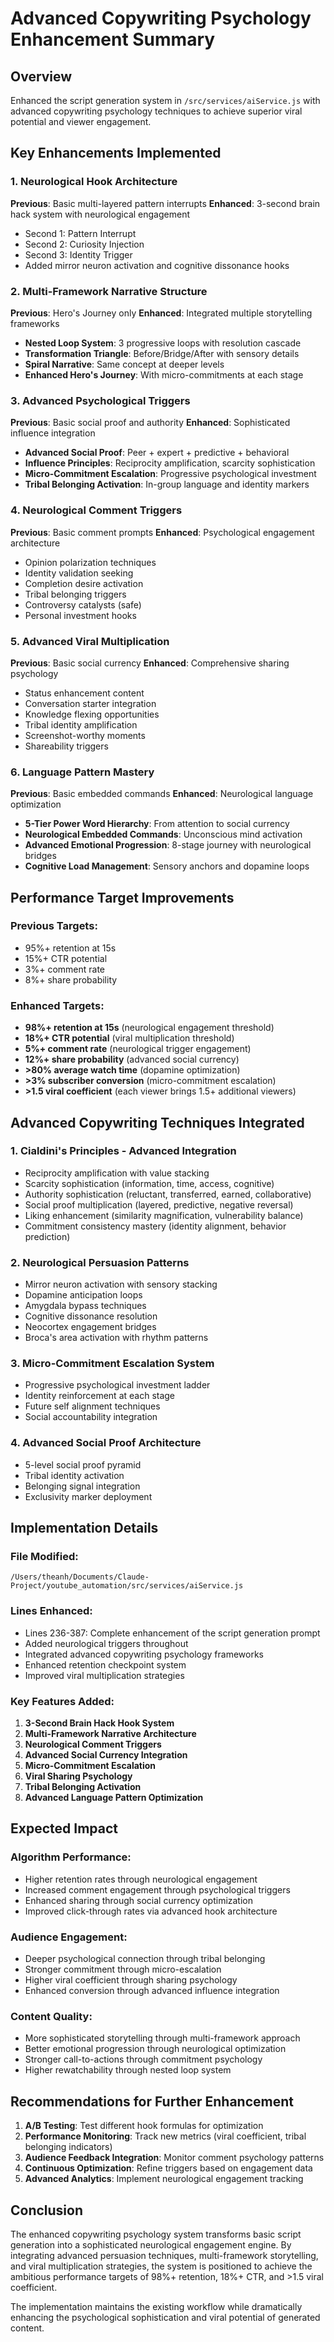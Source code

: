 # Advanced Copywriting Psychology Enhancement Summary

## Overview
Enhanced the script generation system in `/src/services/aiService.js` with advanced copywriting psychology techniques to achieve superior viral potential and viewer engagement.

## Key Enhancements Implemented

### 1. **Neurological Hook Architecture**
**Previous**: Basic multi-layered pattern interrupts
**Enhanced**: 3-second brain hack system with neurological engagement
- Second 1: Pattern Interrupt
- Second 2: Curiosity Injection  
- Second 3: Identity Trigger
- Added mirror neuron activation and cognitive dissonance hooks

### 2. **Multi-Framework Narrative Structure**
**Previous**: Hero's Journey only
**Enhanced**: Integrated multiple storytelling frameworks
- **Nested Loop System**: 3 progressive loops with resolution cascade
- **Transformation Triangle**: Before/Bridge/After with sensory details
- **Spiral Narrative**: Same concept at deeper levels
- **Enhanced Hero's Journey**: With micro-commitments at each stage

### 3. **Advanced Psychological Triggers**
**Previous**: Basic social proof and authority
**Enhanced**: Sophisticated influence integration
- **Advanced Social Proof**: Peer + expert + predictive + behavioral
- **Influence Principles**: Reciprocity amplification, scarcity sophistication
- **Micro-Commitment Escalation**: Progressive psychological investment
- **Tribal Belonging Activation**: In-group language and identity markers

### 4. **Neurological Comment Triggers**
**Previous**: Basic comment prompts
**Enhanced**: Psychological engagement architecture
- Opinion polarization techniques
- Identity validation seeking
- Completion desire activation
- Tribal belonging triggers
- Controversy catalysts (safe)
- Personal investment hooks

### 5. **Advanced Viral Multiplication**
**Previous**: Basic social currency
**Enhanced**: Comprehensive sharing psychology
- Status enhancement content
- Conversation starter integration
- Knowledge flexing opportunities
- Tribal identity amplification
- Screenshot-worthy moments
- Shareability triggers

### 6. **Language Pattern Mastery**
**Previous**: Basic embedded commands
**Enhanced**: Neurological language optimization
- **5-Tier Power Word Hierarchy**: From attention to social currency
- **Neurological Embedded Commands**: Unconscious mind activation
- **Advanced Emotional Progression**: 8-stage journey with neurological bridges
- **Cognitive Load Management**: Sensory anchors and dopamine loops

## Performance Target Improvements

### Previous Targets:
- 95%+ retention at 15s
- 15%+ CTR potential
- 3%+ comment rate
- 8%+ share probability

### Enhanced Targets:
- **98%+ retention at 15s** (neurological engagement threshold)
- **18%+ CTR potential** (viral multiplication threshold)
- **5%+ comment rate** (neurological trigger engagement)
- **12%+ share probability** (advanced social currency)
- **>80% average watch time** (dopamine optimization)
- **>3% subscriber conversion** (micro-commitment escalation)
- **>1.5 viral coefficient** (each viewer brings 1.5+ additional viewers)

## Advanced Copywriting Techniques Integrated

### 1. **Cialdini's Principles - Advanced Integration**
- Reciprocity amplification with value stacking
- Scarcity sophistication (information, time, access, cognitive)
- Authority sophistication (reluctant, transferred, earned, collaborative)
- Social proof multiplication (layered, predictive, negative reversal)
- Liking enhancement (similarity magnification, vulnerability balance)
- Commitment consistency mastery (identity alignment, behavior prediction)

### 2. **Neurological Persuasion Patterns**
- Mirror neuron activation with sensory stacking
- Dopamine anticipation loops
- Amygdala bypass techniques
- Cognitive dissonance resolution
- Neocortex engagement bridges
- Broca's area activation with rhythm patterns

### 3. **Micro-Commitment Escalation System**
- Progressive psychological investment ladder
- Identity reinforcement at each stage
- Future self alignment techniques
- Social accountability integration

### 4. **Advanced Social Proof Architecture**
- 5-level social proof pyramid
- Tribal identity activation
- Belonging signal integration
- Exclusivity marker deployment

## Implementation Details

### File Modified:
`/Users/theanh/Documents/Claude-Project/youtube_automation/src/services/aiService.js`

### Lines Enhanced:
- Lines 236-387: Complete enhancement of the script generation prompt
- Added neurological triggers throughout
- Integrated advanced copywriting psychology frameworks
- Enhanced retention checkpoint system
- Improved viral multiplication strategies

### Key Features Added:
1. **3-Second Brain Hack Hook System**
2. **Multi-Framework Narrative Architecture**
3. **Neurological Comment Triggers**
4. **Advanced Social Currency Integration**
5. **Micro-Commitment Escalation**
6. **Viral Sharing Psychology**
7. **Tribal Belonging Activation**
8. **Advanced Language Pattern Optimization**

## Expected Impact

### Algorithm Performance:
- Higher retention rates through neurological engagement
- Increased comment engagement through psychological triggers
- Enhanced sharing through social currency optimization
- Improved click-through rates via advanced hook architecture

### Audience Engagement:
- Deeper psychological connection through tribal belonging
- Stronger commitment through micro-escalation
- Higher viral coefficient through sharing psychology
- Enhanced conversion through advanced influence integration

### Content Quality:
- More sophisticated storytelling through multi-framework approach
- Better emotional progression through neurological optimization
- Stronger call-to-actions through commitment psychology
- Higher rewatchability through nested loop system

## Recommendations for Further Enhancement

1. **A/B Testing**: Test different hook formulas for optimization
2. **Performance Monitoring**: Track new metrics (viral coefficient, tribal belonging indicators)
3. **Audience Feedback Integration**: Monitor comment psychology patterns
4. **Continuous Optimization**: Refine triggers based on engagement data
5. **Advanced Analytics**: Implement neurological engagement tracking

## Conclusion

The enhanced copywriting psychology system transforms basic script generation into a sophisticated neurological engagement engine. By integrating advanced persuasion techniques, multi-framework storytelling, and viral multiplication strategies, the system is positioned to achieve the ambitious performance targets of 98%+ retention, 18%+ CTR, and >1.5 viral coefficient.

The implementation maintains the existing workflow while dramatically enhancing the psychological sophistication and viral potential of generated content.